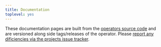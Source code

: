 ```yaml
---
title: Documentation
toplevel: yes
---
```


These documentation pages are built from the [operators source code][cnp] and are versioned along side tags/releases of the operator. Please [report any dificiencies via the projects issue tracker][issues].


[cnp]: https://github.com/cloudnative-pg/cloudnative-pg
[issues]: https://github.com/cloudnative-pg/cloudnative-pg.github.io/issues